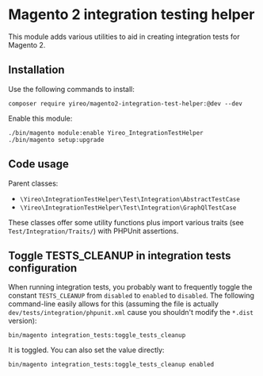 # Magento 2 integration testing helper
This module adds various utilities to aid in creating integration tests for Magento 2.

## Installation
Use the following commands to install:

    composer require yireo/magento2-integration-test-helper:@dev --dev

Enable this module:

    ./bin/magento module:enable Yireo_IntegrationTestHelper
    ./bin/magento setup:upgrade

## Code usage
Parent classes:
- `\Yireo\IntegrationTestHelper\Test\Integration\AbstractTestCase`
- `\Yireo\IntegrationTestHelper\Test\Integration\GraphQlTestCase`

These classes offer some utility functions plus import various traits (see `Test/Integration/Traits/`) with PHPUnit assertions.


## Toggle TESTS_CLEANUP in integration tests configuration
When running integration tests, you probably want to frequently toggle the constant `TESTS_CLEANUP` from `disabled` to `enabled` to `disabled`. The following command-line easily allows for this (assuming the file is actually `dev/tests/integration/phpunit.xml` cause you shouldn't modify the `*.dist` version):

    bin/magento integration_tests:toggle_tests_cleanup

It is toggled. You can also set the value directly:

    bin/magento integration_tests:toggle_tests_cleanup enabled
